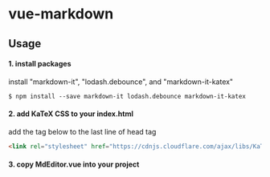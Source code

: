 # vue-markdown
## Usage

#### 1. install packages
install "markdown-it", "lodash.debounce", and "markdown-it-katex"

```shell
$ npm install --save markdown-it lodash.debounce markdown-it-katex
```

#### 2. add KaTeX CSS to your index.html
add the tag below to the last line of head tag

```html
<link rel="stylesheet" href="https://cdnjs.cloudflare.com/ajax/libs/KaTeX/0.5.1/katex.min.css">
```

#### 3. copy MdEditor.vue into your project
